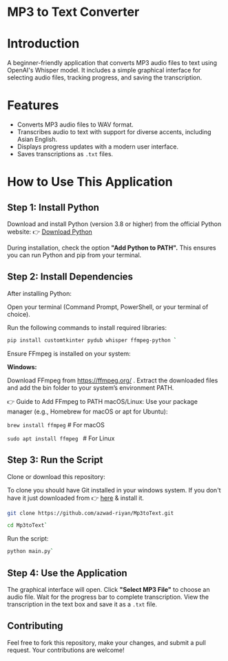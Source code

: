 
# MP3 to Text Converter



# Introduction

A beginner-friendly application that converts MP3 audio files to text using OpenAI's Whisper model. It includes a simple graphical interface for selecting audio files, tracking progress, and saving the transcription.

# Features
- Converts MP3 audio files to WAV format.
- Transcribes audio to text with support for diverse accents, including Asian English.
- Displays progress updates with a modern user interface.
- Saves transcriptions as `.txt` files.




# How to Use This Application
## Step 1: Install Python
Download and install Python (version 3.8 or higher) from the official Python website:
👉 [Download Python](https://www.python.org/downloads/windows/)

During installation, check the option **"Add Python to PATH".**
This ensures you can run Python and pip from your terminal.
## Step 2: Install Dependencies
After installing Python:

Open your terminal (Command Prompt, PowerShell, or your terminal of choice).

Run the following commands to install required libraries:

```bash
pip install customtkinter pydub whisper ffmpeg-python `
```
Ensure FFmpeg is installed on your system:

**Windows:**

Download FFmpeg from https://ffmpeg.org/ .
Extract the downloaded files and add the bin folder to your system’s environment PATH.

👉 Guide to Add FFmpeg to PATH macOS/Linux: 
Use your package manager (e.g., Homebrew for macOS or apt for Ubuntu):

`brew install ffmpeg`    # For macOS

`sudo apt install ffmpeg `   # For Linux

## Step 3: Run the Script
Clone or download this repository:

To clone you should have Git installed in your windows system. 
If you don't have it just downloaded from  👉 [here](https://git-scm.com/downloads/win) & install it. 

```bash
git clone https://github.com/azwad-riyan/Mp3toText.git
```

```bash
cd Mp3toText`
```
Run the script:

```bash
python main.py`
```
## Step 4: Use the Application
The graphical interface will open.
Click **"Select MP3 File"** to choose an audio file.
Wait for the progress bar to complete transcription.
View the transcription in the text box and save it as a `.txt` file.
## Contributing

Feel free to fork this repository, make your changes, and submit a pull request. Your contributions are welcome!

